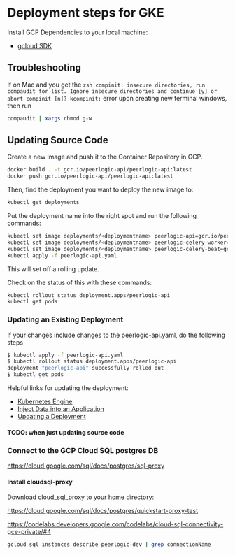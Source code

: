 # Deployment steps for GKE

Install GCP Dependencies to your local machine:
* [gcloud SDK](https://cloud.google.com/sdk/docs/quickstart)

## Troubleshooting

If on Mac and you get the `zsh compinit: insecure directories, run compaudit for list.
Ignore insecure directories and continue [y] or abort compinit [n]? kcompinit:` error upon creating new terminal windows, then run

```bash
compaudit | xargs chmod g-w
```

## Updating Source Code

Create a new image and push it to the Container Repository in GCP.

```bash
docker build . -t gcr.io/peerlogic-api/peerlogic-api:latest
docker push gcr.io/peerlogic-api/peerlogic-api:latest
 ```

Then, find the deployment you want to deploy the new image to:

```bash
kubectl get deployments
```

Put the deployment name into the right spot and run the following commands:

```bash
kubectl set image deployments/<deploymentname> peerlogic-api=gcr.io/peerlogic-api/peerlogic-api:latest
kubectl set image deployments/<deploymentname> peerlogic-celery-worker=gcr.io/peerlogic-api/peerlogic-api:latest
kubectl set image deployments/<deploymentname> peerlogic-celery-beat=gcr.io/peerlogic-api/peerlogic-api:latest
kubectl apply -f peerlogic-api.yaml
```

This will set off a rolling update.

Check on the status of this with these commands:

```bash
kubectl rollout status deployment.apps/peerlogic-api
kubectl get pods
```

### Updating an Existing Deployment


If your changes include changes to the peerlogic-api.yaml, do the following steps

```bash
$ kubectl apply -f peerlogic-api.yaml
$ kubectl rollout status deployment.apps/peerlogic-api
deployment "peerlogic-api" successfully rolled out
$ kubectl get pods
```

Helpful links for updating the deployment:

* [Kubernetes Engine](https://cloud.google.com/python/django/kubernetes-engine)
* [Inject Data into an Application](https://kubernetes.io/docs/tasks/inject-data-application/)
* [Updating a Deployment](https://kubernetes.io/docs/concepts/workloads/controllers/deployment/#updating-a-deployment)

#### TODO: when just updating source code



### Connect to the GCP Cloud SQL postgres DB

https://cloud.google.com/sql/docs/postgres/sql-proxy

#### Install cloudsql-proxy


Download cloud_sql_proxy to your home directory:

https://cloud.google.com/sql/docs/postgres/quickstart-proxy-test




https://codelabs.developers.google.com/codelabs/cloud-sql-connectivity-gce-private/#4


```bash
gcloud sql instances describe peerlogic-dev | grep connectionName
```
